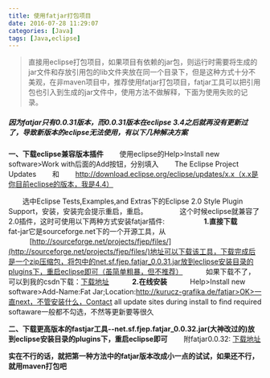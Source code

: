```yaml
---
title: 使用fatjar打包项目
date: 2016-07-28 11:29:07
categories: [Java]
tags: [Java,eclipse]
---
```

> 直接用eclipse打包项目，如果项目有依赖的jar包，则运行时需要将生成的jar文件和存放引用包的lib文件夹放在同一个目录下，但是这种方式十分不美观，在非maven项目中，推荐使用fatjar打包项目，fatjar工具可以把引用包也引入到生成的jar文件中，使用方法不做解释，下面为使用失败的记录。
> 

##### 因为fatjar只有0.0.31版本，而0.0.31版本在eclipse 3.4之后就再没有更新过了，导致新版本的eclipse无法使用，有以下几种解决方案
**一、下载eclipse兼容版本插件**
　　使用eclipse的Help>Install new software>Work with后面的Add按钮，分别填入
　　The Eclipse Project Updates
　　和
　　http://download.eclipse.org/eclipse/updates/x.x（x.x是你目前eclipse的版本，我是4.4）

　　选中Eclipse Tests,Examples,and Extras下的Eclipse 2.0 Style Plugin Support，安装，安装完会提示重启，重启。
　　
　　这个时候eclipse就兼容了2.0插件，这时可使用以下两种方式安装fatjar插件:
　　
　　　**1.直接下载**
　　　fat-jar它是sourceforge.net下的一个开源工具，从
　　　[http://sourceforge.net/projects/fjep/files/](http://sourceforge.net/projects/fjep/files/)地址可以下载该工具，下载完成后是一个zip压缩包，将包中的net.sf.fjep.fatjar_0.0.31.jar放到eclipse安装目录的plugins下，重启eclipse即可（虽简单粗暴，但不推荐）
　　　如果下载不了，可以到我的csdn下载：[下载地址](http://download.csdn.net/detail/zhangfs_sl/9727387)
　　　**2.在线安装**
　　　Help>Install new software>Add-Name:Fat Jar;Location:http://kurucz-grafika.de/fatjar>OK>一直next，不管安装什么，Contact all update sites during install to find required softaware一般都不勾选，不然等更新要等很久

**二、下载更高版本的fastjar工具--net.sf.fjep.fatjar_0.0.32.jar(大神改过的)放到eclipse安装目录的plugins下，重启eclipse即可**
　　附fatjar0.0.32: [下载地址](http://download.csdn.net/detail/zhangfs_sl/9727391 "http://download.csdn.net/detail/zhangfs_sl/9727391")

**实在不行的话，就把第一种方法中的fatjar版本改成小一点的试试，如果还不行，就用maven打包吧**